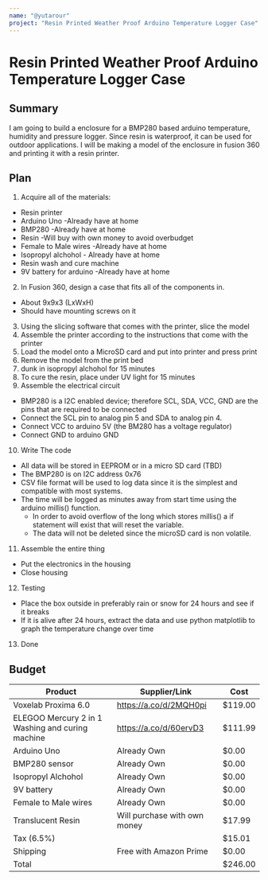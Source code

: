 ```yaml
---
name: "@yutarour"
project: "Resin Printed Weather Proof Arduino Temperature Logger Case"
---
```


# Resin Printed Weather Proof Arduino Temperature Logger Case

## Summary

I am going to build a enclosure for a BMP280 based arduino temperature, humidity and pressure logger. Since resin is waterproof, it can be used for outdoor applications. 
I will be making a model of the enclosure in fusion 360 and printing it with a resin printer.

## Plan

1. Acquire all of the materials: 
  - Resin printer
  - Arduino Uno -Already have at home
  - BMP280 -Already have at home
  - Resin -Will buy with own money to avoid overbudget
  - Female to Male wires -Already have at home
  - Isopropyl alchohol - Already have at home
  - Resin wash and cure machine
  - 9V battery for arduino -Already have at home
2. In Fusion 360, design a case that fits all of the components in.
  - About 9x9x3 (LxWxH)
  - Should have mounting screws on it
3. Using the slicing software that comes with the printer, slice the model
4. Assemble the printer according to the instructions that come with the printer
5. Load the model onto a MicroSD card and put into printer and press print
6. Remove the model from the print bed
7. dunk in isopropyl alchohol for 15 minutes
8. To cure the resin, place under UV light for 15 minutes
9. Assemble the electrical circuit
  - BMP280 is a I2C enabled device; therefore SCL, SDA, VCC, GND are the pins that are required to be connected
  - Connect the SCL pin to analog pin 5 and SDA to analog pin 4. 
  - Connect VCC to arduino 5V (the BM280 has a voltage regulator)
  - Connect GND to arduino GND
10. Write The code
  - All data will be stored in EEPROM or in a micro SD card (TBD)
  - The BMP280 is on I2C address 0x76
  - CSV file format will be used to log data since it is the simplest and compatible with most systems.
  - The time will be logged as minutes away from start time using the arduino millis() function. 
    - In order to avoid overflow of the long which stores millis() a if statement will exist that will reset the variable. 
    - The data will not be deleted since the microSD card is non volatile. 
11. Assemble the entire thing
  - Put the electronics in the housing
  - Close housing
12. Testing
  - Place the box outside in preferably rain or snow for 24 hours and see if it breaks
  - If it is alive after 24 hours, extract the data and use python matplotlib to graph the temperature change over time
13. Done

## Budget

| Product                   | Supplier/Link                         | Cost   |
| ------------------------- | ------------------------------------- | ------ |
| Voxelab Proxima 6.0       | https://a.co/d/2MQH0pi                | $119.00|
| ELEGOO Mercury 2 in 1 Washing and curing machine     | https://a.co/d/60ervD3                | $111.99|
| Arduino Uno               | Already Own                           | $0.00  |
| BMP280 sensor             | Already Own                           | $0.00  |
| Isopropyl Alchohol        | Already Own                           | $0.00  |
| 9V battery                | Already Own                           | $0.00  |
| Female to Male wires      | Already Own                           | $0.00  |
| Translucent Resin         | Will purchase with own money          | $17.99 |
| Tax (6.5%)                 |                                       | $15.01|
| Shipping                  |Free with Amazon Prime                 | $0.00  |
| Total                     |                                       | $246.00|
